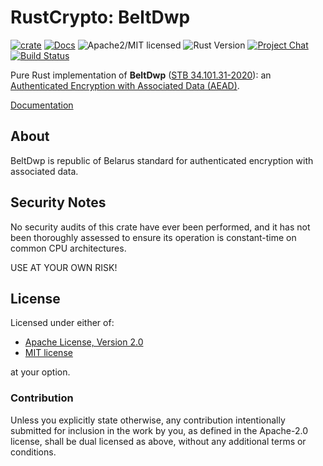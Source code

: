 # RustCrypto: BeltDwp

[![crate][crate-image]][crate-link]
[![Docs][docs-image]][docs-link]
![Apache2/MIT licensed][license-image]
![Rust Version][rustc-image]
[![Project Chat][chat-image]][chat-link]
[![Build Status][build-image]][build-link]

Pure Rust implementation of **BeltDwp** ([STB 34.101.31-2020][1]): an
[Authenticated Encryption with Associated Data (AEAD)][2].

[Documentation][docs-link]

## About

BeltDwp is republic of Belarus standard for authenticated encryption with associated data.

## Security Notes

No security audits of this crate have ever been performed, and it has not been thoroughly assessed to ensure its operation is constant-time on common CPU architectures.

USE AT YOUR OWN RISK!

## License

Licensed under either of:

* [Apache License, Version 2.0](http://www.apache.org/licenses/LICENSE-2.0)
* [MIT license](http://opensource.org/licenses/MIT)

at your option.

### Contribution

Unless you explicitly state otherwise, any contribution intentionally submitted
for inclusion in the work by you, as defined in the Apache-2.0 license, shall be
dual licensed as above, without any additional terms or conditions.

[//]: # (badges)

[crate-image]: https://buildstats.info/crate/belt-dwp
[crate-link]: https://crates.io/crates/belt-dwp
[docs-image]: https://docs.rs/belt-dwp/badge.svg
[docs-link]: https://docs.rs/belt-dwp/
[license-image]: https://img.shields.io/badge/license-Apache2.0/MIT-blue.svg
[rustc-image]: https://img.shields.io/badge/rustc-1.85+-blue.svg
[chat-image]: https://img.shields.io/badge/zulip-join_chat-blue.svg
[chat-link]: https://rustcrypto.zulipchat.com/#narrow/stream/260038-AEADs
[downloads-image]: https://img.shields.io/crates/d/chacha20poly1305.svg
[build-image]: https://github.com/RustCrypto/AEADs/workflows/belt-dwp/badge.svg?branch=master&event=push
[build-link]: https://github.com/RustCrypto/AEADs/actions

[//]: # (general links)

[1]: https://apmi.bsu.by/assets/files/std/belt-spec372.pdf
[2]: https://en.wikipedia.org/wiki/Authenticated_encryption
[3]: https://github.com/RustCrypto/stream-ciphers/tree/master/belt-dwp
[4]: https://github.com/RustCrypto/universal-hashes/tree/master/belt-dwp